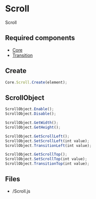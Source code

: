 # Scroll

Scroll

## Required components

* [Core](https://github.com/WanSpi/SiteComponents/tree/main/Components/Core)
* [Transition](https://github.com/WanSpi/SiteComponents/tree/main/Components/Transition)

## Create

```JavaScript
Core.Scroll.Create(element);
```

## ScrollObject

```JavaScript
ScrollObject.Enable();
ScrollObject.Disable();

ScrollObject.GetWidth();
ScrollObject.GetHeight();

ScrollObject.GetScrollLeft();
ScrollObject.SetScrollLeft(int value);
ScrollObject.TransitionLeft(int value);

ScrollObject.GetScrollTop();
ScrollObject.SetScrollTop(int value);
ScrollObject.TransitionTop(int value);
```

## Files

* /Scroll.js
